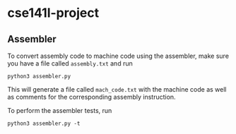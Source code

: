 # cse141l-project

## Assembler

To convert assembly code to machine code using the assembler, make sure you have a file called `assembly.txt` and run 
```
python3 assembler.py
```
This will generate a file called `mach_code.txt` with the machine code as well as comments for the corresponding assembly instruction.


To perform the assembler tests, run 
```
python3 assembler.py -t
```
